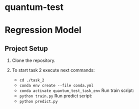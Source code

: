 # quantum-test


# Regression Model

## Project Setup
1. Clone the repository.



2. To start task 2 execute next commands:
    - ```cd ./task_2 ```
    - ```conda env create --file conda.yml```
    - ```conda activate quantum_test_task_env```
Run train script:
    - ```python train.py```
Run predict script:
    - ```python predict.py```

